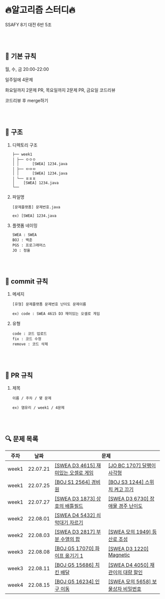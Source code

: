 # 🔥알고리즘 스터디🔥

SSAFY 8기 대전 6반 5조    

<br><br>

## 📌 기본 규칙

월, 수, 금 20:00-22:00  

일주일에 4문제  

화요일까지 2문제 PR, 목요일까지 2문제 PR, 금요일 코드리뷰  

코드리뷰 후 merge하기

<br><br>

## 📁 구조

1. 디렉토리 구조
	```
	├── week1
	│ ├── ㅇㅇㅇ 
	│ │ 	 [SWEA] 1234.java
	│ ├── ㅁㅁㅁ
	│ │ 	 [SWEA] 1234.java
	│ └── ㅍㅍㅍ
	│	 [SWEA] 1234.java
	└── 
	```  

2. 파일명
	```
	[문제플랫폼] 문제번호.java
  
	ex) [SWEA] 1234.java
	```  

3. 플랫폼 네이밍
	```
	SWEA : SWEA
	BOJ : 백준
	PGS : 프로그래머스
	JO : 정올
	```

<br><br>

## 📝 commit 규칙

1. 메세지
	```
	[유형] 문제플랫폼 문제번호 난이도 문제이름
  
	ex) code : SWEA 4615 D3 재미있는 오셀로 게임
	```  
	
2. 유형
	```
	code : 코드 업로드
	fix : 코드 수정
	remove : 코드 삭제
	```
  
<br><br>

## 📢 PR 규칙

1. 제목  

	 ```
	 이름 / 주차 / 몇 문제
   
	 ex) 염유리 / week1 / 4문제
	 ```  
	 
<br><br>

## 🔍 문제 목록

<table>
	<thead>
		<tr>
			<th>주차</th>
			<th>날짜</th>
			<th colspan="2">문제</th>
		</tr>
	</thead>
	<tbody>
		<tr>
			<td>week1</td>
			<td>22.07.21</td>
			<td><a href="https://swexpertacademy.com/main/code/problem/problemDetail.do?contestProbId=AWQmA4uK8ygDFAXj">[SWEA D3 4615] 재미있는 오셀로 게임</a></td>
			<td><a href="http://www.jungol.co.kr/bbs/board.php?bo_table=pbank&wr_id=980&sca=99&sfl=wr_subject&stx=%EB%8B%AC%ED%8C%BD%EC%9D%B4">[JO BC 1707] 달팽이 사각형</a></td>
		</tr>
		<tr>
			<td>week1</td>
			<td>22.07.25</td>
			<td><a href="https://www.acmicpc.net/problem/2564">[BOJ S1 2564] 경비원</a></td>
			<td><a href="https://www.acmicpc.net/problem/1244">[BOJ S3 1244] 스위치 켜고 끄기</a></td>
		</tr>
		<tr>
			<td>week1</td>
			<td>22.07.27</td>
			<td><a href="https://swexpertacademy.com/main/code/problem/problemDetail.do?contestProbId=AV5LyE7KD2ADFAXc">[SWEA D3 1873] 상호의 배틀필드</a></td>
			<td><a href="https://swexpertacademy.com/main/code/problem/problemDetail.do?contestProbId=AWefy5x65PoDFAUh#none">[SWEA D3 6730] 장애물 경주 난이도</a></td>
		</tr>
		<tr>
			<td>week2</td>
			<td>22.08.01</td>
			<td><a href="https://swexpertacademy.com/main/code/problem/problemDetail.do?contestProbId=AWVl47b6DGMDFAXm">[SWEA D4 5432] 쇠막대기 자르기</a></td>
			<td></td>
		</tr>
		<tr>
			<td>week2</td>
			<td>22.08.03</td>
			<td><a href="https://swexpertacademy.com/main/code/problem/problemDetail.do?contestProbId=AV7IzvG6EksDFAXB">[SWEA D3 2817] 부분 수열의 합</a></td>
			<td><a href="https://swexpertacademy.com/main/code/problem/problemDetail.do?contestProbId=AV5PoOKKAPIDFAUq">[SWEA 모의 1949] 등산로 조성</a></td>
		</tr>
		<tr>
			<td>week3</td>
			<td>22.08.08</td>
			<td><a href="https://www.acmicpc.net/problem/17070">[BOJ G5 17070] 파이프 옮기기 1</a></td>
			<td><a href="https://swexpertacademy.com/main/code/problem/problemDetail.do?contestProbId=AV14hwZqABsCFAYD">[SWEA D3 1220] Magnetic</a></td>
		</tr>
		<tr>
			<td>week3</td>
			<td>22.08.11</td>
			<td><a href="https://www.acmicpc.net/problem/15686">[BOJ G5 15686] 치킨 배달</a></td>
			<td><a href="https://swexpertacademy.com/main/code/problem/problemDetail.do?contestProbId=AWIseXoKEUcDFAWN">[SWEA D4 4050] 재관이의 대량 할인</a></td>
		</tr>
		<tr>
			<td>week4</td>
			<td>22.08.15</td>
			<td><a href="https://www.acmicpc.net/problem/16234">[BOJ G5 16234] 인구 이동</a></td>
			<td><a href="https://swexpertacademy.com/main/code/problem/problemDetail.do?contestProbId=AWXRUN9KfZ8DFAUo&">[SWEA 모의 5658] 보물상자 비밀번호</a></td>
		</tr>
	</tbody>
</table>
